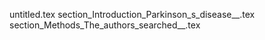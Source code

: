 untitled.tex
section_Introduction_Parkinson_s_disease__.tex
section_Methods_The_authors_searched__.tex